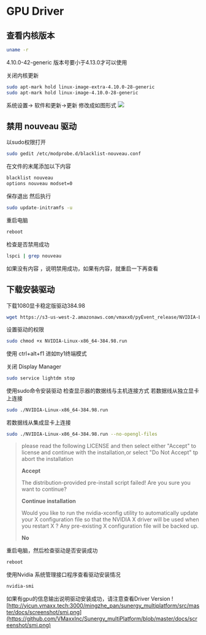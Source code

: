 # GPU Driver

## 查看内核版本
```bash
uname -r 
```
4.10.0-42-generic 版本号要小于4.13.0才可以使用

关闭内核更新
```bash
sudo apt-mark hold linux-image-extra-4.10.0-28-generic
sudo apt-mark hold linux-image-4.10.0-28-generic
```

系统设置-> 软件和更新->更新
修改成如图形式
![](https://github.com/VMaxxInc/Sunergy_multiPlatform/blob/master/docs/screenshot/system_config.png)

## 禁用 nouveau 驱动
以sudo权限打开 
```bash
sudo gedit /etc/modprobe.d/blacklist-nouveau.conf 
```

在文件的末尾添加以下内容 
```bash
blacklist nouveau  
options nouveau modset=0
```

保存退出
然后执行
```bash
sudo update-initramfs -u
```

重启电脑
```bash
reboot
```

检查是否禁用成功
```bash
lspci | grep nouveau 
```

如果没有内容 ，说明禁用成功，如果有内容，就重启一下再查看

## 下载安装驱动

下载1080显卡稳定版驱动384.98
```bash
wget https://s3-us-west-2.amazonaws.com/vmaxx0/pyEvent_release/NVIDIA-Linux-x86_64-384.98.run
```
设置驱动的权限
```bash
sudo chmod +x NVIDIA-Linux-x86_64-384.98.run
```

使用 ctrl+alt+f1 进如tty1终端模式

关闭 Display Manager
```bash
sudo service lightdm stop
```

使用sudo命令安装驱动
检查显示器的数据线与主机连接方式
若数据线从独立显卡上连接
```bash
sudo ./NVIDIA-Linux-x86_64-384.98.run
```
若数据线从集成显卡上连接 
```bash
sudo ./NVIDIA-Linux-x86_64-384.98.run --no-opengl-files
```


>please read the following LICENSE and then select either "Accept" to license 
>and continue with the installation,or select "Do Not Accept" tp abort the installation
> 
> **Accept**
> 
>The distribution-provided pre-install script failed! Are you sure you want to continue?
> 
> **Continue installation**
> 
>Would you like to run the nvidia-xconfig utility to automatically update 
>your X configuration file so that the NVIDIA X driver will be used when 
>you restart X ? Any pre-existing X configuration file will be backed up.
> 
> **No**
> 


重启电脑，然后检查驱动是否安装成功
```bash
reboot
```

使用Nvidia 系统管理接口程序查看驱动安装情况
```bash
nvidia-smi
```
如果有gpu的信息输出说明驱动安装成功，请注意查看Driver Version 
![http://yicun.vmaxx.tech:3000/mingzhe_pan/sunergy_multiplatform/src/master/docs/screenshot/smi.png](https://github.com/VMaxxInc/Sunergy_multiPlatform/blob/master/docs/screenshot/smi.png)

